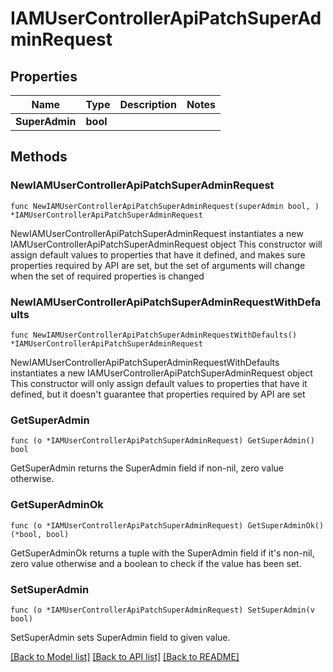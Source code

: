 # IAMUserControllerApiPatchSuperAdminRequest

## Properties

Name | Type | Description | Notes
------------ | ------------- | ------------- | -------------
**SuperAdmin** | **bool** |  | 

## Methods

### NewIAMUserControllerApiPatchSuperAdminRequest

`func NewIAMUserControllerApiPatchSuperAdminRequest(superAdmin bool, ) *IAMUserControllerApiPatchSuperAdminRequest`

NewIAMUserControllerApiPatchSuperAdminRequest instantiates a new IAMUserControllerApiPatchSuperAdminRequest object
This constructor will assign default values to properties that have it defined,
and makes sure properties required by API are set, but the set of arguments
will change when the set of required properties is changed

### NewIAMUserControllerApiPatchSuperAdminRequestWithDefaults

`func NewIAMUserControllerApiPatchSuperAdminRequestWithDefaults() *IAMUserControllerApiPatchSuperAdminRequest`

NewIAMUserControllerApiPatchSuperAdminRequestWithDefaults instantiates a new IAMUserControllerApiPatchSuperAdminRequest object
This constructor will only assign default values to properties that have it defined,
but it doesn't guarantee that properties required by API are set

### GetSuperAdmin

`func (o *IAMUserControllerApiPatchSuperAdminRequest) GetSuperAdmin() bool`

GetSuperAdmin returns the SuperAdmin field if non-nil, zero value otherwise.

### GetSuperAdminOk

`func (o *IAMUserControllerApiPatchSuperAdminRequest) GetSuperAdminOk() (*bool, bool)`

GetSuperAdminOk returns a tuple with the SuperAdmin field if it's non-nil, zero value otherwise
and a boolean to check if the value has been set.

### SetSuperAdmin

`func (o *IAMUserControllerApiPatchSuperAdminRequest) SetSuperAdmin(v bool)`

SetSuperAdmin sets SuperAdmin field to given value.



[[Back to Model list]](../README.md#documentation-for-models) [[Back to API list]](../README.md#documentation-for-api-endpoints) [[Back to README]](../README.md)


